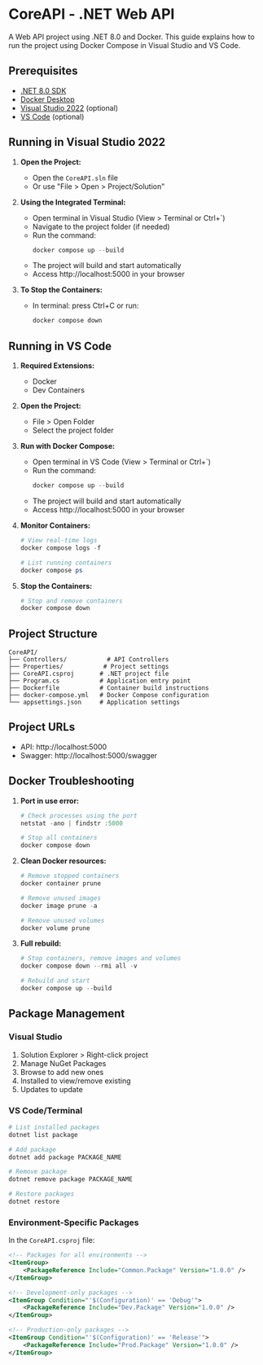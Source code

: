 # CoreAPI - .NET Web API

A Web API project using .NET 8.0 and Docker. This guide explains how to run the project using Docker Compose in Visual Studio and VS Code.

## Prerequisites

- [.NET 8.0 SDK](https://dotnet.microsoft.com/download/dotnet/8.0)
- [Docker Desktop](https://www.docker.com/products/docker-desktop)
- [Visual Studio 2022](https://visualstudio.microsoft.com/vs/) (optional)
- [VS Code](https://code.visualstudio.com/) (optional)

## Running in Visual Studio 2022

1. **Open the Project:**
   - Open the `CoreAPI.sln` file
   - Or use "File > Open > Project/Solution"

2. **Using the Integrated Terminal:**
   - Open terminal in Visual Studio (View > Terminal or Ctrl+`)
   - Navigate to the project folder (if needed)
   - Run the command:
     ```powershell
     docker compose up --build
     ```
   - The project will build and start automatically
   - Access http://localhost:5000 in your browser

3. **To Stop the Containers:**
   - In terminal: press Ctrl+C or run:
     ```powershell
     docker compose down
     ```

## Running in VS Code

1. **Required Extensions:**
   - Docker
   - Dev Containers

2. **Open the Project:**
   - File > Open Folder
   - Select the project folder

3. **Run with Docker Compose:**
   - Open terminal in VS Code (View > Terminal or Ctrl+`)
   - Run the command:
     ```powershell
     docker compose up --build
     ```
   - The project will build and start automatically
   - Access http://localhost:5000 in your browser

4. **Monitor Containers:**
   ```powershell
   # View real-time logs
   docker compose logs -f

   # List running containers
   docker compose ps
   ```

5. **Stop the Containers:**
   ```powershell
   # Stop and remove containers
   docker compose down
   ```

## Project Structure

```
CoreAPI/
├── Controllers/           # API Controllers
├── Properties/           # Project settings
├── CoreAPI.csproj       # .NET project file
├── Program.cs           # Application entry point
├── Dockerfile           # Container build instructions
├── docker-compose.yml   # Docker Compose configuration
└── appsettings.json     # Application settings
```

## Project URLs

- API: http://localhost:5000
- Swagger: http://localhost:5000/swagger

## Docker Troubleshooting

1. **Port in use error:**
   ```powershell
   # Check processes using the port
   netstat -ano | findstr :5000
   
   # Stop all containers
   docker compose down
   ```

2. **Clean Docker resources:**
   ```powershell
   # Remove stopped containers
   docker container prune

   # Remove unused images
   docker image prune -a

   # Remove unused volumes
   docker volume prune
   ```

3. **Full rebuild:**
   ```powershell
   # Stop containers, remove images and volumes
   docker compose down --rmi all -v

   # Rebuild and start
   docker compose up --build
   ```

## Package Management

### Visual Studio
1. Solution Explorer > Right-click project
2. Manage NuGet Packages
3. Browse to add new ones
4. Installed to view/remove existing
5. Updates to update

### VS Code/Terminal
```powershell
# List installed packages
dotnet list package

# Add package
dotnet add package PACKAGE_NAME

# Remove package
dotnet remove package PACKAGE_NAME

# Restore packages
dotnet restore
```

### Environment-Specific Packages
In the `CoreAPI.csproj` file:

```xml
<!-- Packages for all environments -->
<ItemGroup>
    <PackageReference Include="Common.Package" Version="1.0.0" />
</ItemGroup>

<!-- Development-only packages -->
<ItemGroup Condition="'$(Configuration)' == 'Debug'">
    <PackageReference Include="Dev.Package" Version="1.0.0" />
</ItemGroup>

<!-- Production-only packages -->
<ItemGroup Condition="'$(Configuration)' == 'Release'">
    <PackageReference Include="Prod.Package" Version="1.0.0" />
</ItemGroup>
